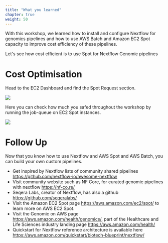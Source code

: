```yaml
---
title: "What you learned"
chapter: true
weight: 50
---
```

With this workshop, we learned how to install and configure Nextflow for genomics pipelines and how to use AWS Batch and Amazon EC2 Spot capacity to improve cost efficiency of these pipelines.

Let's see how cost efficient is to use Spot for Nextflow Genomic pipelines 

# Cost Optimisation

Head to the EC2 Dashboard and find the Spot Request section.

![](/images/nextflow-on-aws-batch/learnings/ec2_spot_req.png)

Here you can check how much you safed throughout the workshop by running the job-queue on EC2 Spot instances.

![](/images/nextflow-on-aws-batch/learnings/savings_summary.png)

# Follow Up

Now that you know how to use Nextflow and AWS Spot and AWS Batch, you can build your own custom pipelines.  
 - Get inspired by Nextflow lists of community shared pipelines https://github.com/nextflow-io/awesome-nextflow
 - Visit community website such as NF Core, for curated genomic pipelines with nextflow https://nf-co.re/ 
 - Seqera Labs, creator of Nextflow, has also a github https://github.com/seqeralabs/ 
 - Visit the Amazon EC2 Spot page https://aws.amazon.com/ec2/spot/ to learn more on AWS EC2 Spot.
 - Visit the Genomic on AWS page https://aws.amazon.com/health/genomics/, part of the Healthcare and Life Sciences industry landing page https://aws.amazon.com/health/
 -  Quickstart for Nextflow reference architecture is available here https://aws.amazon.com/quickstart/biotech-blueprint/nextflow/ 
 
